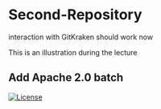 # Second-Repository
interaction with GitKraken should work now

This is an illustration during the lecture

## Add Apache 2.0 batch
[![License](https://img.shields.io/badge/License-Apache%202.0-blue.svg)](https://opensource.org/licenses/Apache-2.0)